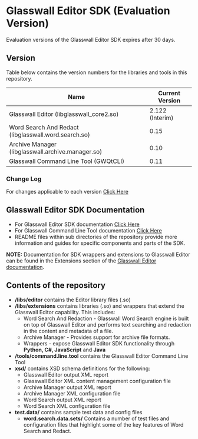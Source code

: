 # Glasswall Editor SDK (Evaluation Version)

Evaluation versions of the Glasswall Editor SDK expires after 30 days.

## Version

Table below contains the version numbers for the libraries and tools in this repository.

| Name                                                 | Current Version    |
|------------------------------------------------------|--------------------|
| Glasswall Editor (libglasswall_core2.so)             | 2.122 (Interim)    |
| Word Search And Redact (libglasswall.word.search.so) | 0.15               |
| Archive Manager (libglasswall.archive.manager.so)    | 0.10               |
| Glasswall Command Line Tool (GWQtCLI)                | 0.11               |

### Change Log
For changes applicable to each version [Click Here](https://github.com/filetrust/sdk-editor-eval/blob/master/Changelog.md)

## Glasswall Editor SDK Documentation

- For Glasswall Editor SDK documentation [Click Here](https://docs.glasswallsolutions.com/sdk/editor)
- For Glasswall Command Line Tool documentation [Click Here](https://docs.glasswallsolutions.com/sdk/editor/Content/CLI/CLI-Test-Tool.htm)
- README files within sub directories of the repository provide more information and guides for specific components and parts of the SDK.

**NOTE:** Documentation for SDK wrappers and extensions to Glasswall Editor can be found in the Extensions section of the [Glasswall Editor documentation](https://docs.glasswallsolutions.com/sdk/editor).

## Contents of the repository

- **/libs/editor** contains the Editor library files (.so)
- **/libs/extensions** contains libraries (.so) and wrappers that extend the Glasswall Editor capability. This includes:
    - Word Search And Redaction - Glasswall Word Search engine is built on top of Glasswall Editor and performs text searching and redaction in the content and metadata of a file.
    - Archive Manager - Provides support for archive file formats.
    - Wrappers - expose Glasswall Editor SDK functionality through **Python, C#, JavaScript** and **Java**
- **/tools/command.line.tool** contains the Glasswall Editor Command Line Tool
- **xsd/** contains XSD schema definitions for the following:
    - Glasswall Editor output XML report
    - Glasswall Editor XML content management configuration file
    - Archive Manager output XML report
    - Archive Manager XML configuration file
    - Word Search output XML report
    - Word Search XML configuration file
- **test.data/** contains sample test data and config files 
    - **word.search.data.sets/** Contains a number of test files and configuration files that highlight some of the key features of Word Search and Redact.

